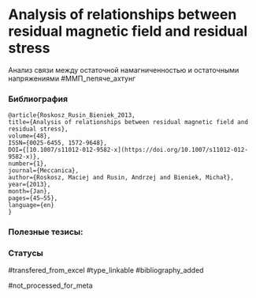 # Analysis of relationships between residual magnetic field and residual stress

Анализ связи между остаточной намагниченностью и остаточными напряжениями
#ММП_пепяче_ахтунг

### Библиография
```
@article{Roskosz_Rusin_Bieniek_2013,
title={Analysis of relationships between residual magnetic field and residual stress},
volume={48},
ISSN={0025-6455, 1572-9648},
DOI={[10.1007/s11012-012-9582-x](https://doi.org/10.1007/s11012-012-9582-x)},
number={1},
journal={Meccanica},
author={Roskosz, Maciej and Rusin, Andrzej and Bieniek, Michał},
year={2013},
month={Jan},
pages={45–55},
language={en}
}
```

### Полезные тезисы:

### Статусы
#transfered_from_excel 
#type_linkable 
#bibliography_added

#not_processed_for_meta
